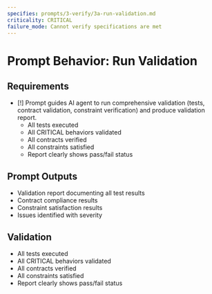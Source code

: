 ```yaml
---
specifies: prompts/3-verify/3a-run-validation.md
criticality: CRITICAL
failure_mode: Cannot verify specifications are met
---
```


# Prompt Behavior: Run Validation

## Requirements
- [!] Prompt guides AI agent to run comprehensive validation (tests, contract validation, constraint verification) and produce validation report.
  - All tests executed
  - All CRITICAL behaviors validated
  - All contracts verified
  - All constraints satisfied
  - Report clearly shows pass/fail status

## Prompt Outputs

- Validation report documenting all test results
- Contract compliance results
- Constraint satisfaction results
- Issues identified with severity

## Validation

- All tests executed
- All CRITICAL behaviors validated
- All contracts verified
- All constraints satisfied
- Report clearly shows pass/fail status
